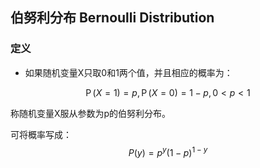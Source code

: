 ## 伯努利分布 Bernoulli Distribution

### 定义

- 如果随机变量X只取0和1两个值，并且相应的概率为：

$$
\operatorname{P}(X=1)=p, \operatorname{P}(X=0)=1-p, 0<p<1
$$

称随机变量X服从参数为p的伯努利分布。

可将概率写成：
$$
P(y)=p^{y}(1-p)^{1-y}
$$
